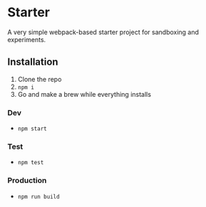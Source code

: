 # Starter

A very simple webpack-based starter project for sandboxing and experiments.

## Installation
1. Clone the repo
1. `npm i`
1. Go and make a brew while everything installs

### Dev
- `npm start`

### Test
- `npm test`

### Production
- `npm run build`
